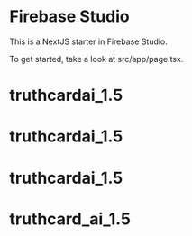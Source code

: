 # Firebase Studio

This is a NextJS starter in Firebase Studio.

To get started, take a look at src/app/page.tsx.
# truthcardai_1.5
# truthcardai_1.5
# truthcardai_1.5
# truthcard_ai_1.5
